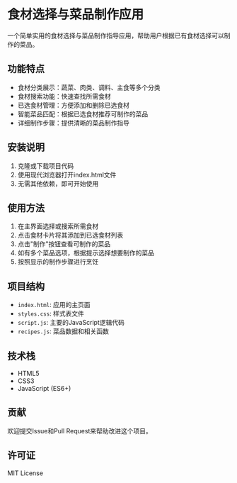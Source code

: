 # 食材选择与菜品制作应用

一个简单实用的食材选择与菜品制作指导应用，帮助用户根据已有食材选择可以制作的菜品。

## 功能特点

- 食材分类展示：蔬菜、肉类、调料、主食等多个分类
- 食材搜索功能：快速查找所需食材
- 已选食材管理：方便添加和删除已选食材
- 智能菜品匹配：根据已选食材推荐可制作的菜品
- 详细制作步骤：提供清晰的菜品制作指导

## 安装说明

1. 克隆或下载项目代码
2. 使用现代浏览器打开index.html文件
3. 无需其他依赖，即可开始使用

## 使用方法

1. 在主界面选择或搜索所需食材
2. 点击食材卡片将其添加到已选食材列表
3. 点击"制作"按钮查看可制作的菜品
4. 如有多个菜品选项，根据提示选择想要制作的菜品
5. 按照显示的制作步骤进行烹饪

## 项目结构

- `index.html`: 应用的主页面
- `styles.css`: 样式表文件
- `script.js`: 主要的JavaScript逻辑代码
- `recipes.js`: 菜品数据和相关函数

## 技术栈

- HTML5
- CSS3
- JavaScript (ES6+)

## 贡献

欢迎提交Issue和Pull Request来帮助改进这个项目。

## 许可证

MIT License